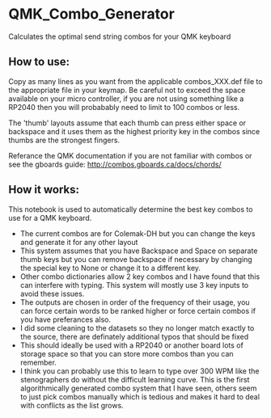 # QMK_Combo_Generator
Calculates the optimal send string combos for your QMK keyboard


## How to use:
Copy as many lines as you want from the applicable combos_XXX.def file to the appropriate file in your keymap. Be careful not to exceed the space available on your micro controller, if you are not using something like a RP2040 then you will probabably need to limit to 100 combos or less.

The 'thumb' layouts assume that each thumb can press either space or backspace and it uses them as the highest priority key in the combos since thumbs are the strongest fingers.

Referance the QMK documentation if you are not familiar with combos or see the gboards guide: http://combos.gboards.ca/docs/chords/

## How it works:
This notebook is used to automatically determine the best key combos to use for a QMK keyboard. 

- The current combos are for Colemak-DH but you can change the keys and generate it for any other layout
- This system assumes that you have Backspace and Space on separate thumb keys but you can remove backspace if necessary by changing the special key to None or change it to a different key.
- Other combo dictionaries allow 2 key combos and I have found that this can interfere with typing. This system will mostly use 3 key inputs to avoid these issues.
- The outputs are chosen in order of the frequency of their usage, you can force certain words to be ranked higher or force certain combos if you have preferances also.
- I did some cleaning to the datasets so they no longer match exactly to the source, there are definately additional typos that should be fixed
- This should ideally be used with a RP2040 or another board lots of storage space so that you can store more combos than you can remember.
- I think you can probably use this to learn to type over 300 WPM like the stenographers do without the difficult learning curve. This is the first algorithmically generated combo system that I have seen, others seem to just pick combos manually which is tedious and makes it hard to deal with conflicts as the list grows.
